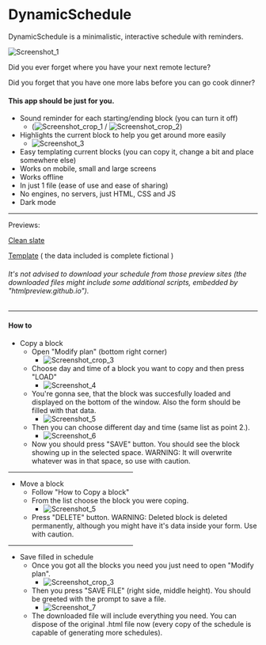 # DynamicSchedule
DynamicSchedule is a minimalistic, interactive schedule with reminders.

![Screenshot_1](/../readme_files/screenshot_1.png?raw=true)

Did you ever forget where you have your next remote lecture?

Did you forget that you have one more labs before you can go cook dinner?

#### This app should be just for you.

- Sound reminder for each starting/ending block (you can turn it off)
  - (![Screenshot_crop_1](/../readme_files/screenshot_crop_1.png?raw=true) / ![Screenshot_crop_2](/../readme_files/screenshot_crop_2.png?raw=true))
- Highlights the current block to help you get around more easily
  - ![Screenshot_3](/../readme_files/screenshot_3.png?raw=true)
- Easy templating current blocks (you can copy it, change a bit and place somewhere else)
- Works on mobile, small and large screens
- Works offline
- In just 1 file (ease of use and ease of sharing)
- No engines, no servers, just HTML, CSS and JS
- Dark mode 

<hr>

Previews:

<a href="https://htmlpreview.github.io/?https://github.com/GabenRulez/DynamicSchedule/blob/main/clean_schedule.html" target="_blank">Clean slate</a>

<a href="https://htmlpreview.github.io/?https://github.com/GabenRulez/DynamicSchedule/blob/main/template_schedule.html" target="_blank">Template</a> ( the data included is complete fictional )

###### It's not advised to download your schedule from those preview sites (the downloaded files might include some additional scripts, embedded by "htmlpreview.github.io"). 

<hr>

#### How to 

- Copy a block
  - Open "Modify plan" (bottom right corner)
    - ![Screenshot_crop_3](/../readme_files/screenshot_crop_3.png?raw=true)
  - Choose day and time of a block you want to copy and then press "LOAD"
    - ![Screenshot_4](/../readme_files/screenshot_4.png?raw=true)
  - You're gonna see, that the block was succesfully loaded and displayed on the bottom of the window. Also the form should be filled with that data. 
    - ![Screenshot_5](/../readme_files/screenshot_5.png?raw=true)
  - Then you can choose different day and time (same list as point 2.).
    - ![Screenshot_6](/../readme_files/screenshot_6.png?raw=true)
  - Now you should press "SAVE" button. You should see the block showing up in the selected space. WARNING: It will overwrite whatever was in that space, so use with caution.
  
<hr style="width: 50%">
  
- Move a block
  - Follow "How to Copy a block"
  - From the list choose the block you were coping.
    - ![Screenshot_5](/../readme_files/screenshot_5.png?raw=true)
  - Press "DELETE" button. 
  WARNING: Deleted block is deleted permanently, although you might have it's data inside your form. Use with caution.
  
<hr style="width: 50%"> 
 
- Save filled in schedule
  - Once you got all the blocks you need you just need to open "Modify plan".
    - ![Screenshot_crop_3](/../readme_files/screenshot_crop_3.png?raw=true)
  - Then you press "SAVE FILE" (right side, middle height). You should be greeted with the prompt to save a file.
    - ![Screenshot_7](/../readme_files/screenshot_7.png?raw=true)
  - The downloaded file will include everything you need. You can dispose of the original .html file now (every copy of the schedule is capable of generating more schedules).